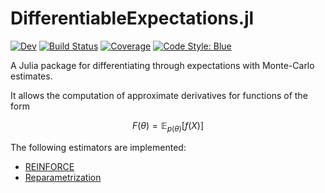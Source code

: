 # DifferentiableExpectations.jl

[![Dev](https://img.shields.io/badge/docs-dev-blue.svg)](https://JuliaDecisionFocusedLearning.github.io/DifferentiableExpectations.jl/dev/)
[![Build Status](https://github.com/JuliaDecisionFocusedLearning/DifferentiableExpectations.jl/actions/workflows/Test.yml/badge.svg?branch=main)](https://github.com/JuliaDecisionFocusedLearning/DifferentiableExpectations.jl/actions/workflows/Test.yml?query=branch%3Amain)
[![Coverage](https://codecov.io/gh/JuliaDecisionFocusedLearning/DifferentiableExpectations.jl/branch/main/graph/badge.svg)](https://app.codecov.io/gh/JuliaDecisionFocusedLearning/DifferentiableExpectations.jl)
[![Code Style: Blue](https://img.shields.io/badge/code%20style-blue-4495d1.svg)](https://github.com/JuliaDiff/BlueStyle)

A Julia package for differentiating through expectations with Monte-Carlo estimates.

It allows the computation of approximate derivatives for functions of the form

```math
F(\theta) = \mathbb{E}_{p(\theta)}[f(X)]
```

The following estimators are implemented:

  - [REINFORCE](https://jmlr.org/papers/volume21/19-346/19-346.pdf#section.20)
  - [Reparametrization](https://jmlr.org/papers/volume21/19-346/19-346.pdf#section.56)
